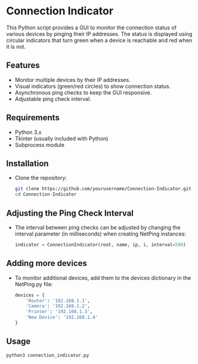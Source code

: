 # Connection Indicator

This Python script provides a GUI to monitor the connection status of various devices by pinging their IP addresses. The status is displayed using circular indicators that turn green when a device is reachable and red when it is not.

## Features

- Monitor multiple devices by their IP addresses.
- Visual indicators (green/red circles) to show connection status.
- Asynchronous ping checks to keep the GUI responsive.
- Adjustable ping check interval.

## Requirements

- Python 3.x
- Tkinter (usually included with Python)
- Subprocess module

## Installation

- Clone the repository:
   ```sh
   git clone https://github.com/yourusername/Connection-Indicator.git
   cd Connection-Indicator
   
## Adjusting the Ping Check Interval
- The interval between ping checks can be adjusted by changing the interval parameter (in milliseconds) when creating NetPing instances:
   ``` python
   indicator = ConnectionIndicator(root, name, ip, i, interval=500)

## Adding more devices
- To monitor additional devices, add them to the devices dictionary in the NetPing.py file:
   ``` python
   devices = {
       'Router': '192.168.1.1',
       'Camera': '192.168.1.2',
       'Printer': '192.168.1.3',
       'New Device': '192.168.1.4'
   }

## Usage
   ```python
   python3 connection_indicator.py
